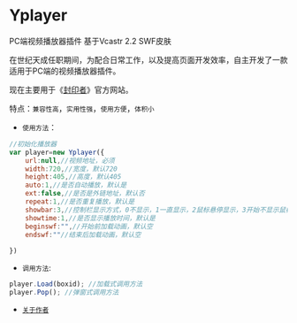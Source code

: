 # Yplayer
PC端视频播放器插件 基于Vcastr 2.2 SWF皮肤

在世纪天成任职期间，为配合日常工作，以及提高页面开发效率，自主开发了一款适用于PC端的视频播放器插件。

现在主要用于《[封印者](https://cls.tiancity.com/)》官方网站。

特点：`兼容性高`，`实用性强`，`使用方便`，`体积小`

* `使用方法`：

```javascript
//初始化播放器
var player=new Yplayer({
	url:null,//视频地址，必须
	width:720,//宽度，默认720
	height:405,//高度，默认405
	auto:1,//是否自动播放，默认是
	ext:false,//是否是外链地址，默认否
	repeat:1,//是否重复播放，默认是
	showbar:3,//控制栏显示方式，0不显示，1一直显示，2鼠标悬停显示，3开始不显示鼠标悬停时显示，默认3
	showtime:1,//是否显示播放时间，默认是
	beginswf:"",//开始前加载动画，默认空
	endswf:""//结束后加载动画，默认空
	
})
```
* `调用方法`:

```javascript
player.Load(boxid); //加载式调用方法
player.Pop(); //弹窗式调用方法
```

* [`关于作者`](http://www.douchaoyang.com)
